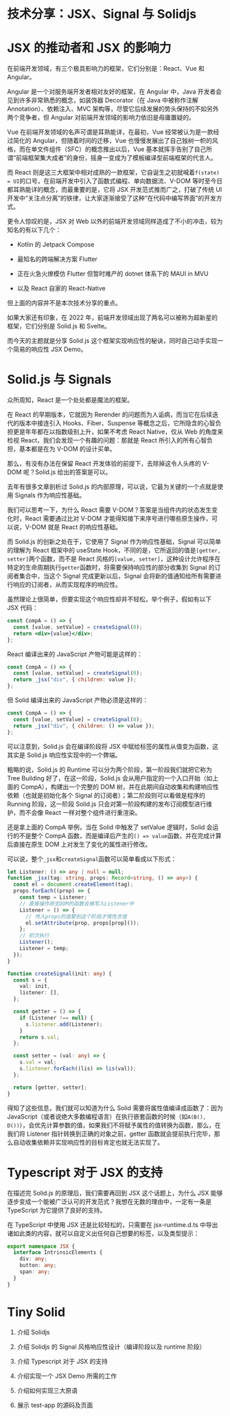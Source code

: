 # 技术分享：JSX、Signal 与 Solidjs

# JSX 的推动者和 JSX 的影响力

在前端开发领域，有三个极具影响力的框架，它们分别是：React、Vue 和 Angular。

Angular 是一个对服务端开发者相对友好的框架，在 Angular 中，Java 开发者会见到许多非常熟悉的概念，如装饰器 Decorator（在 Java 中被称作注解 Annotation）、依赖注入、MVC 架构等，尽管它后续发展的势头保持的不如另外两个竞争者，但 Angular 对前端开发领域的影响力依旧是毋庸置疑的。

Vue 在前端开发领域的名声可谓是耳熟能详，在最初，Vue 经常被认为是一款经过简化的 Angular，但随着时间的迁移，Vue 也慢慢发展出了自己独树一帜的风格，而在单文件组件（SFC）的概念推出以后，Vue 基本就挥手告别了自己所谓“前端框架集大成者”的身份，摇身一变成为了模板编译型前端框架的代言人。

而 React 则是这三大框架中相对成熟的一款框架，它自诞生之初就喊着`f(state) = UI`的口号，在前端开发中引入了函数式编程、单向数据流、V-DOM 等时至今日都耳熟能详的概念，而最重要的是，它将 JSX 开发范式推而广之，打破了传统 UI 开发中“关注点分离”的铁律，让大家逐渐接受了这种“在代码中编写界面”的开发方式。

更令人惊叹的是，JSX 对 Web 以外的前端开发领域同样造成了不小的冲击，较为知名的有以下几个：

- Kotlin 的 Jetpack Compose

- 最知名的跨端解决方案 Flutter

- 正在火急火燎模仿 Flutter 但暂时难产的 dotnet 体系下的 MAUI in MVU

- 以及 React 自家的 React-Native

但上面的内容并不是本次技术分享的重点。

如果大家还有印象，在 2022 年，前端开发领域出现了两名可以被称为超新星的框架，它们分别是 Solid.js 和 Svelte。

而今天的主题就是分享 Solid.js 这个框架实现响应性的秘诀，同时自己动手实现一个简易的响应性 JSX Demo。

# Solid.js 与 Signals

众所周知，React 是一个处处都是魔法的框架。

在 React 的早期版本，它就因为 Rerender 的问题而为人诟病，而当它在后续迭代的版本中接连引入 Hooks、Fiber、Suspense 等概念之后，它所隐含的心智负担更是年年都在以指数级别上升，如果不考虑 React Native，仅从 Web 的角度来检视 React，我们会发现一个有趣的问题：那就是 React 所引入的所有心智负担，基本都是在为 V-DOM 的设计买单。

那么，有没有办法在保留 React 开发体验的前提下，去除掉这令人头疼的 V-DOM 呢？Solid.js 给出的答案是可以。

去年有很多文章剖析过 Solid.js 的内部原理，可以说，它最为关键的一个点就是使用 Signals 作为响应性基础。

我们可以思考一下，为什么 React 需要 V-DOM？答案是当组件内的状态发生变化时，React 需要通过比对 V-DOM 才能得知接下来序号进行哪些原生操作，可以说，V-DOM 就是 React 的响应性基础。

而 Solid.js 的创新之处在于，它使用了 Signal 作为响应性基础，Signal 可以简单的理解为 React 框架中的 useState Hook，不同的是，它所返回的值是`[getter, setter]`两个函数，而不是 React 风格的`[value, setter]`，这种设计允许程序在特定的生命周期执行`getter`函数时，将需要保持响应性的部分收集到 Signal 的订阅者集合中，当这个 Signal 完成更新以后，Signal 会将新的值通知给所有需要进行响应的订阅者，从而实现程序的响应性。

虽然理论上很简单，但要实现这个响应性却并不轻松，举个例子，假如有以下 JSX 代码：

```jsx
const CompA = () => {
  const [value, setValue] = createSignal(0);
  return <div>{value}</div>;
};
```

React 编译出来的 JavaScript 产物可能是这样的：

```jsx
const CompA = () => {
  const [value, setValue] = createSignal(0);
  return _jsx("div", { children: value });
};
```

但 Solid 编译出来的 JavaScript 产物必须是这样的：

```jsx
const CompA = () => {
  const [value, setValue] = createSignal(0);
  return _jsx("div", { children: () => value });
};
```

可以注意到，Solid.js 会在编译阶段将 JSX 中赋给标签的属性从值变为函数，这其实是 Solid.js 响应性实现中的一个弊端。

粗略的说，Solid.js 的 Runtime 可以分为两个阶段，第一阶段我们就把它称为 Tree Building 好了，在这一阶段，Solid.js 会从用户指定的一个入口开始（如上面的 CompA），构建出一个完整的 DOM 树，并在此期间自动收集和构建响应性依赖（也就是初始化各个 Signal 的订阅者）；第二阶段则可以看做是程序的 Running 阶段，这一阶段 Solid.js 只会对第一阶段构建的发布订阅模型进行维护，而不会像 React 一样对整个组件进行重渲染。

还是拿上面的 CompA 举例，当在 Solid 中触发了 setValue 逻辑时，Solid 会运行的不是整个 CompA 函数，而是编译后产生的`() => value`函数，并在完成计算后直接在原生 DOM 上对发生了变化的属性进行修改。

可以说，整个`_jsx`和`createSignal`函数可以简单看成以下形式：

```typescript
let Listener: () => any | null = null;
function _jsx(tag: string, props: Record<string, () => any>) {
  const el = document.createElement(tag);
  props.forEach((prop) => {
    const temp = Listener;
    // 直接操作原生DOM的函数会被写入Listener中
    Listener = () => {
      // 传入props的值要到这个阶段才惰性求值
      el.setAttribute(prop, props[prop]());
    };
    // 初次执行
    Listener();
    Listener = temp;
  });
}

function createSignal(init: any) {
  const s = {
    val: init,
    listener: [],
  };

  const getter = () => {
    if (Listener !== null) {
      s.listener.add(Listener);
    }
    return s.val;
  };

  const setter = (val: any) => {
    s.val = val;
    s.listener.forEach((lis) => lis(val));
  };

  return [getter, setter];
}
```

得知了这些信息，我们就可以知道为什么 Solid 需要将属性值编译成函数了：因为 JavaScript（或者说绝大多数编程语言）在执行嵌套函数的时候（如`A(B(), D())`），会优先计算参数的值，如果我们不将赋予属性的值转换为函数，那么，在我们将 Listener 指针转换到正确的对象之前，getter 函数就会提前执行完毕，那么自动收集依赖并实现响应性的目标肯定也就无法实现了。

# Typescript 对于 JSX 的支持

在描述完 Solid.js 的原理后，我们需要再回到 JSX 这个话题上，为什么 JSX 能够逐步变成一个能被广泛认可的开发范式？我想在无数的理由中，一定有一条是 TypeScript 为它提供了良好的支持。

在 TypeScript 中使用 JSX 还是比较轻松的，只需要在 jsx-runtime.d.ts 中导出诸如此类的内容，就可以自定义出任何自己想要的标签，以及类型提示：

```typescript
export namespace JSX {
  interface IntrinsicElements {
    div: any;
    button: any;
    span: any;
  }
}
```

# Tiny Solid

1. 介绍 Solidjs

2. 介绍 Solidjs 的 Signal 风格响应性设计（编译阶段以及 runtime 阶段）

3. 介绍 Typescript 对于 JSX 的支持

4. 介绍实现一个 JSX Demo 所需的工作

5. 介绍如何实现三大原语

6. 展示 test-app 的源码及页面
